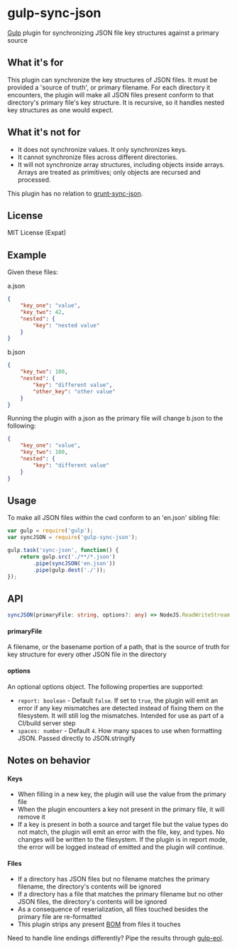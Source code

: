# gulp-sync-json
[Gulp](http://gulpjs.com/) plugin for synchronizing JSON file key structures
against a primary source

## What it's for
This plugin can synchronize the key structures of JSON files. It must be
provided a 'source of truth', or primary filename. For each directory it
encounters, the plugin will make all JSON files present conform to that
directory's primary file's key structure. It is recursive, so it handles
nested key structures as one would expect.

## What it's not for
* It does not synchronize values. It only synchronizes keys.
* It cannot synchronize files across different directories.
* It will not synchronize array structures, including objects inside arrays.
Arrays are treated as primitives; only objects are recursed and processed.

This plugin has no relation to
[grunt-sync-json](https://www.npmjs.com/package/grunt-sync-json).

## License
MIT License (Expat)

## Example
Given these files:

a.json

```json
{
    "key_one": "value",
    "key_two": 42,
    "nested": {
        "key": "nested value"
    }
}
```

b.json

```json
{
    "key_two": 100,
    "nested": {
        "key": "different value",
        "other_key": "other value"
    }
}
```

Running the plugin with a.json as the primary file will change b.json to the
following:

```json
{
    "key_one": "value",
    "key_two": 100,
    "nested": {
        "key": "different value"
    }
} 
```

## Usage
To make all JSON files within the cwd conform to an 'en.json' sibling file:

```javascript
var gulp = require('gulp');
var syncJSON = require('gulp-sync-json');

gulp.task('sync-json', function() {
    return gulp.src('./**/*.json')
        .pipe(syncJSON('en.json'))
        .pipe(gulp.dest('./'));
});
```

## API

```typescript
syncJSON(primaryFile: string, options?: any) => NodeJS.ReadWriteStream
```

#### primaryFile
A filename, or the basename portion of a path, that is the source of truth for
key structure for every other JSON file in the directory

#### options
An optional options object. The following properties are supported:

* `report: boolean` - Default `false`. If set to `true`, the plugin will emit an
error if any key mismatches are detected instead of fixing them on the
filesystem. It will still log the mismatches. Intended for use as part of a
CI/build server step
* `spaces: number` - Default `4`. How many spaces to use when formatting JSON.
Passed directly to JSON.stringify

## Notes on behavior

#### Keys
* When filling in a new key, the plugin will use the value from the primary file
* When the plugin encounters a key not present in the primary file, it will
remove it
* If a key is present in both a source and target file but the value types do
not match, the plugin will emit an error with the file, key, and types. No
changes will be written to the filesystem. If the plugin is in report mode,
the error will be logged instead of emitted and the plugin will continue.

#### Files
* If a directory has JSON files but no filename matches the primary filename,
the directory's contents will be ignored
* If a directory has a file that matches the primary filename but no other JSON
files, the directory's contents will be ignored
* As a consequence of reserialization, all files touched besides the primary
file are re-formatted
* This plugin strips any present [BOM](http://unicode.org/faq/utf_bom.html#BOM)
from files it touches

Need to handle line endings differently? Pipe the results through 
[gulp-eol](https://www.npmjs.com/package/gulp-eol).